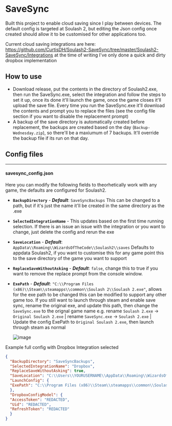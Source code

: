 # SaveSync

Built this project to enable cloud saving since I play between devices. The default config is targeted at Soulash 2, but editing the Json config once created should allow it to be customised for other applications too.

Current cloud saving integrations are here: https://github.com/CurtisDH/Soulash2-SaveSync/tree/master/Soulash2-SaveSync/Integrations
at the time of writing I've only done a quick and dirty dropbox implementation

## How to use
- Download release, put the contents in the directory of Soulash2.exe, then run the SaveSync.exe, select the integration and follow the steps to set it up, once its done it'll launch the game, once the game closes it'll upload the save file. Every time you run the SaveSync.exe it'll download the contents and prompt you to replace the files (see the config file section if you want to disable the replacement prompt)
- A backup of the save directory is automatically created before replacement, the backups are created based on the day (`Backup-Wednesday.zip`), so there'll be a maxiumum of 7 backups. It'll override the backup file if its run on that day.

## Config files

---

#### savesync_config.json
Here you can modify the following fields to theorhetically work with any game, the defaults are configured for Soulash2.
- **`BackupDirectory`** - **_Default_**: `SaveSyncBackups` This can be changed to a path, but if it's just the name it'll be created in the same directory as the .exe
- **`SelectedIntegrationName`** -  This updates based on the first time running selection. If there is an issue an issue with the integration or you want to change, just delete the config and rerun the exe
- **`SaveLocation`** - _**Default**_: `AppData\\Roaming\\WizardsOfTheCode\\Soulash2\\saves` Defaults to appdata Soulash2, if you want to customise this for any game point this to the save directory of the game you want to support
- **`ReplaceSaveWithoutAsking`** - **_Default_**: `false`, change this to true if you want to remove the replace prompt from the console window.
- **`ExePath`** - **_Default_**: 
`"C:\\Program Files (x86)\\Steam\\steamapps\\common\\Soulash 2\\Soulash 2.exe"`,
allows for the exe path to be changed this can be modified to support any other game too. If you still want to launch through steam and enable save sync, rename the original exe, and update this path, then change the `SaveSync.exe` to the orignal game name e.g. rename `Soulash 2.exe` -> `Original Soulash 2.exe` | rename `SaveSync.exe` -> `Soulash 2.exe` | Update the config ExePath to `Original Soulash 2.exe`, then launch through steam as normal


  ![image](https://github.com/user-attachments/assets/91b45022-896d-4e88-aad3-b12bbc85dadf)

Example full config with Dropbox Integration selected
```json 
{
  "BackupDirectory": "SaveSyncBackups",
  "SelectedIntegrationName": "Dropbox",
  "ReplaceSaveWithoutAsking": true,
  "SaveLocation": "C:\\Users\\YOURUSERNAME\\AppData\\Roaming\\WizardsOfTheCode\\Soulash2\\saves",
  "LaunchConfig": {
  "ExePath": "C:\\Program Files (x86)\\Steam\\steamapps\\common\\Soulash 2\\Soulash 2.exe"
  },
  "DropboxConfigModel": {
  "AccessToken": "REDACTED",
  "Uid": "REDACTED",
  "RefreshToken": "REDACTED"
  }
}
```
  
